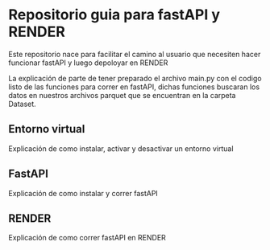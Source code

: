 # Repositorio guia para fastAPI y RENDER
Este repositorio nace para facilitar el camino al usuario que necesiten hacer funcionar fastAPI y luego depoloyar en RENDER

La explicación de parte de tener preparado el archivo main.py con el codigo listo de las funciones para correr en fastAPI, dichas funciones buscaran los datos en nuestros archivos parquet que se encuentran en la carpeta Dataset.

## Entorno virtual
Explicación de como instalar, activar y desactivar un entorno virtual

## FastAPI
Explicación de como instalar y correr fastAPI

## RENDER
Explicación de como correr fastAPI en RENDER
